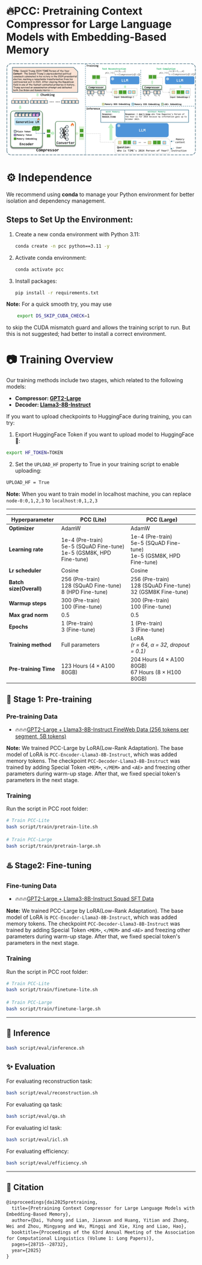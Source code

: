 # 🔥**PCC**: **P**retraining **C**ontext **C**ompressor for Large Language Models with Embedding-Based Memory

![Image](assert/overview.png)

# ⚙ **Independence**

We recommend using **conda** to manage your Python environment for better isolation and dependency management.

## **Steps to Set Up the Environment:**

1. Create a new conda environment with Python 3.11:

   ```bash
   conda create -n pcc python==3.11 -y
   ```
2. Activate conda environment:

    ```bash
    conda activate pcc
    ```
3. Install packages:

    ```bash
    pip install -r requirements.txt
    ```
**Note:** For a quick smooth try, you may use   
```bash 
    export DS_SKIP_CUDA_CHECK=1
```
to skip the CUDA mismatch guard and allows the training script to run. But this is not suggested; had better to install a correct environment.

# 📷 **Training Overview**
Our training methods include two stages, which related to the following models:

- **Compressor: [GPT2-Large](openai-community/gpt2-large)**
- **Decoder: [Llama3-8B-Instruct](meta-llama/Meta-Llama-3-8B-Instruct)**


If you want to upload checkpoints to HuggingFace during training, you can try:
1. Export HuggingFace Token if you want to upload model to HuggingFace🤗:
```bash
export HF_TOKEN=TOKEN
```
2. Set the `UPLOAD_HF` property to True in your training script to enable uploading:
```bash
UPLOAD_HF = True
```
**Note:** When you want to train model in localhost machine, you can replace `node-0:0,1,2,3` to `localhost:0,1,2,3`

---



| **Hyperparameter**      | **PCC (Lite)**                                        | **PCC (Large)**                                           |
|-------------------------|-------------------------------------------------------|-----------------------------------------------------------|
| **Optimizer**           | AdamW                                                 | AdamW                                                     |
| **Learning rate**       | 1e-4 (Pre-train) <br> 5e-5 (SQuAD Fine-tune) <br> 1e-5 (GSM8K, HPD Fine-tune) | 1e-4 (Pre-train) <br> 5e-5 (SQuAD Fine-tune) <br> 1e-5 (GSM8K, HPD Fine-tune) |
| **Lr scheduler**        | Cosine                                                | Cosine                                                    |
| **Batch size(Overall)** | 256 (Pre-train) <br> 128 (SQuAD Fine-tune) <br> 8 (HPD Fine-tune) | 256 (Pre-train) <br> 128 (SQuAD Fine-tune) <br> 32 (GSM8K Fine-tune) |
| **Warmup steps**        | 300 (Pre-train) <br> 100 (Fine-tune)                  | 300 (Pre-train) <br> 100 (Fine-tune)                      |
| **Max grad norm**       | 0.5                                                   | 0.5                                                       |
| **Epochs**              | 1 (Pre-train) <br> 3 (Fine-tune)                      | 1 (Pre-train) <br> 3 (Fine-tune)                          |
| **Training method**     | Full parameters                                       | LoRA <br> *(r = 64, α = 32, dropout = 0.1)*               |
| **Pre-training Time**   | 123 Hours (4 × A100 80GB)                             | 204 Hours (4 × A100 80GB) <br> 67 Hours (8 × H100 80GB)   |


## 🎢 **Stage 1: Pre-training**


### Pre-training Data

- 🔥🔥🔥[GPT2-Large + Llama3-8B-Instruct FineWeb Data (256 tokens per segment, 5B tokens)](https://huggingface.co/datasets/BroAlanTaps/GPT2-Large-Llama3-8B-fineweb-256-5Btokens)

**Note:** We trained PCC-Large by LoRA(Low-Rank Adaptation). The base model of LoRA is ``PCC-Encoder-Llama3-8B-Instruct``, which was added memory tokens. The checkpoint ``PCC-Decoder-Llama3-8B-Instruct`` was trained by adding Special Token `<MEM>`, `</MEM>` and `<AE>` and freezing other parameters during warm-up stage. After that, we fixed special token's parameters in the next stage. 

### **Training**
Run the script in PCC root folder:
```bash
# Train PCC-Lite
bash script/train/pretrain-lite.sh

# Train PCC-Large
bash script/train/pretrain-large.sh
```


## ♨️ **Stage2: Fine-tuning**

### Fine-tuning Data

- 🔥🔥🔥[GPT2-Large + Llama3-8B-Instruct Squad SFT Data](https://huggingface.co/datasets/BroAlanTaps/Stage2-PCC-Lite-SFT-Squad)

**Note:** We trained PCC-Large by LoRA(Low-Rank Adaptation). The base model of LoRA is ``PCC-Encoder-Llama3-8B-Instruct``, which was added memory tokens. The checkpoint ``PCC-Decoder-Llama3-8B-Instruct`` was trained by adding Special Token `<MEM>`, `</MEM>` and `<AE>` and freezing other parameters during warm-up stage. After that, we fixed special token's parameters in the next stage. 


### **Training**
Run the script in PCC root folder:
```bash
# Train PCC-Lite
bash script/train/finetune-lite.sh

# Train PCC-Large
bash script/train/finetune-large.sh
```

--- 




## 🚀 **Inference**

```bash
bash script/eval/inference.sh
```

## ✨ **Evaluation**

For evaluating reconstruction task:
```bash
bash script/eval/reconstruction.sh
```

For evaluating qa task:
```bash
bash script/eval/qa.sh
```

For evaluating icl task:
```bash
bash script/eval/icl.sh
```

For evaluating efficiency:
```bash
bash script/eval/efficiency.sh
```

---

## 🥳 **Citation**
```
@inproceedings{dai2025pretraining,
  title={Pretraining Context Compressor for Large Language Models with Embedding-Based Memory},
  author={Dai, Yuhong and Lian, Jianxun and Huang, Yitian and Zhang, Wei and Zhou, Mingyang and Wu, Mingqi and Xie, Xing and Liao, Hao},
  booktitle={Proceedings of the 63rd Annual Meeting of the Association for Computational Linguistics (Volume 1: Long Papers)},
  pages={28715--28732},
  year={2025}
}
```
